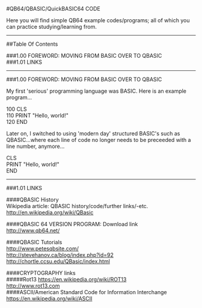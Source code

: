 #QB64/QBASIC/QuickBASIC64 CODE    

Here you will find simple QB64 example codes/programs; all of which you can practice studying/learning from.  

-----

##Table Of Contents

###1.00 FOREWORD: MOVING FROM BASIC OVER TO QBASIC      
###1.01 LINKS      

-----

###1.00 FOREWORD: MOVING FROM BASIC OVER TO QBASIC    

My first 'serious' programming language was BASIC. Here is an example program...

100 CLS  
110 PRINT "Hello, world!"  
120 END

Later on, I switched to using 'modern day' structured BASIC's such as QBASIC...where each line of code no longer needs to be preceeded with a line number, anymore...

CLS  
PRINT "Hello, world!"  
END

-----

###1.01 LINKS    

####QBASIC History  
Wikipedia article: QBASIC history/code/further links/-etc.  
http://en.wikipedia.org/wiki/QBasic

####QBASIC 64 VERSION PROGRAM: Download link    
http://www.qb64.net/  

####QBASIC Tutorials      
http://www.petesqbsite.com/  
http://stevehanov.ca/blog/index.php?id=92  
http://chortle.ccsu.edu/QBasic/index.html  

####CRYPTOGRAPHY links    
#####Rot13
https://en.wikipedia.org/wiki/ROT13  
http://www.rot13.com  
####ASCII/American Standard Code for Information Interchange
https://en.wikipedia.org/wiki/ASCII  

